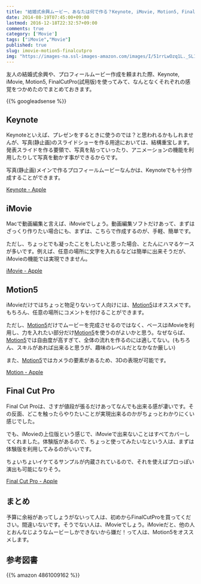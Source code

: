 ```yaml
---
title: "結婚式余興ムービー、あなたは何で作る？Keynote, iMovie, Motion5, FinalCutProを結婚式余興のムービー作成に使ってみて"
date: 2014-08-19T07:45:00+09:00
lastmod: 2016-12-18T22:32:57+09:00
comments: true
category: ['Movie']
tags: ["iMovie","Movie"]
published: true
slug: imovie-motion5-finalcutpro
img: "https://images-na.ssl-images-amazon.com/images/I/51rrLwOzq1L._SL160_.jpg"
---
```


友人の結婚式余興や、プロフィールムービー作成を頼まれた際、Keynote, iMovie, Motion5, FinalCutPro(試用版)を使ってみて、なんとなくそれぞれの感覚をつかめたのでまとめておきます。

<!--more-->
{{% googleadsense %}}

## Keynote

Keynoteといえば、プレゼンをするときに使うのでは？と思われるかもしれませんが、写真(静止画)のスライドショーを作る用途においては、結構重宝します。発表スライドを作る要領で、写真を貼っていったり、アニメーションの機能を利用したりして写真を動かす事ができるからです。

写真(静止画)メインで作るプロフィールムービーなんかは、Keynoteでも十分作成することができます。

<a href="https://geo.itunes.apple.com/jp/app/keynote/id409183694?mt=12&at=1l3vpSH">Keynote - Apple</a>

## iMovie

Macで動画編集と言えば、iMovieでしょう。動画編集ソフトだけあって、まずはざっくり作りたい場合にも、まずは、こちらで作成するのが、手軽、簡単です。

ただし、ちょっとでも凝ったことをしたいと思った場合、とたんにハマるケースが多いです。例えば、任意の場所に文字を入れるなどは簡単に出来そうだが、iMovieの機能では実現できません。

<a href="https://geo.itunes.apple.com/jp/app/imovie/id408981434?mt=12&at=1l3vpSH">iMovie - Apple</a>




## Motion5

iMovieだけではちょっと物足りないって人向けには、<a href="https://itunes.apple.com/jp/app/motion/id434290957?mt=12&uo=4&at=1l3vpSH" rel="nofollow" target="_blank">Motion5</a>はオススメです。もちろん、任意の場所にコメントを付けることができます。

ただし、<a href="https://itunes.apple.com/jp/app/motion/id434290957?mt=12&uo=4&at=1l3vpSH" rel="nofollow" target="_blank">Motion5</a>だけでムービーを完成させるのではなく、ベースはiMovieを利用し、力を入れたい部分だけ<a href="https://itunes.apple.com/jp/app/motion/id434290957?mt=12&uo=4&at=1l3vpSH" rel="nofollow" target="_blank">Motion5</a>を使うのがよいかと思う。なぜならば、<a href="https://itunes.apple.com/jp/app/motion/id434290957?mt=12&uo=4&at=1l3vpSH" rel="nofollow" target="_blank">Motion5</a>では自由度が高すぎて、全体の流れを作るのには適してない。(もちろん、スキルがあれば出来ると思うが、趣味のレベルだとなかなか厳しい)

また、<a href="https://itunes.apple.com/jp/app/motion/id434290957?mt=12&uo=4&at=1l3vpSH" rel="nofollow" target="_blank">Motion5</a>ではカメラの要素があるため、3Dの表現が可能です。

<a href="https://geo.itunes.apple.com/jp/app/motion/id434290957?mt=12&at=1l3vpSH">Motion - Apple</a>



## Final Cut Pro

Final Cut Proは、さすが値段が張るだけあってなんでも出来る感が凄いです。その反面、どこを触ったらやりたいことが実現出来るのかがちょっとわかりにくい感じでした。

でも、iMovieの上位版という感じで、iMovieで出来ないことはすべてカバーしてくれました。体験版があるので、ちょっと使ってみたいなという人は、まずは体験版を利用してみるのがいいです。

ちょいちょいイケてるサンプルが内蔵されているので、それを使えばプロっぽい演出も可能になりそう。

<a href="https://geo.itunes.apple.com/jp/app/final-cut-pro/id424389933?mt=12&at=1l3vpSH">Final Cut Pro - Apple</a>

## まとめ

予算に余裕があってしょうがないって人は、初めからFinalCutProを買ってください。間違いないです。そうでない人は、iMovieでしょう。iMovieだと、他の人とおんなじようなムービーしかできないから嫌だ！って人は、Motion5をオススメします。

## 参考図書

{{% amazon 4861009162 %}}
